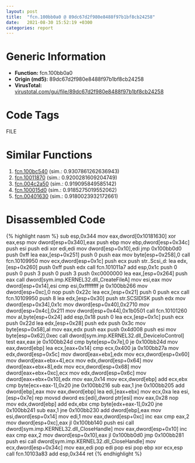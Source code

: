 ```yaml
---
layout: post
title:  "fcn.100bb0a0 @ 89dc67d2f980e8488f97b1bf8cb24258"
date:   2021-08-30 15:52:19 +0300
categories: report
---
```


# Generic Information
- **Function:** fcn.100bb0a0
- **Origin (md5):** 89dc67d2f980e8488f97b1bf8cb24258
- **VirusTotal:** [virustotal.com/gui/file/89dc67d2f980e8488f97b1bf8cb24258][virustotal_ref]

# Code Tags
<span class="tag" id="FILE">FILE</span>


# Similar Functions

1. [fcn.100bc540][similar_1_ref] (sim.: 0.9307861262636943)
2. [fcn.10011870][similar_2_ref] (sim.: 0.9200281609204749)
3. [fcn.004c2a50][similar_3_ref] (sim.: 0.919095849585142)
4. [fcn.100015d0][similar_4_ref] (sim.: 0.9185275019552062)
5. [fcn.00401630][similar_5_ref] (sim.: 0.9180023932172661)


# Disassembled Code

{% highlight nasm %}
sub esp,0x344
mov eax,dword[0x10181630]
xor eax,esp
mov dword[esp+0x340],eax
push ebp
mov ebp,dword[esp+0x34c]
push esi
push edi
xor edi,edi
mov dword[esp+0x10],edi
jmp 0x100bb0d0
push 0xff
lea eax,[esp+0x251]
push 0
push eax
mov byte[esp+0x258],0
call fcn.10109950
mov ecx,dword[esp+0x1c]
push ecx
push str..Scsi_d:
lea edx,[esp+0x260]
push 0xff
push edx
call fcn.101011a7
add esp,0x1c
push 0
push 0
push 3
push 0
push 3
push 0xc0000000
lea eax,[esp+0x264]
push eax
call dword[sym.imp.KERNEL32.dll_CreateFileA]
mov esi,eax
mov dword[esp+0x14],esi
cmp esi,0xffffffff
je 0x100bb266
mov dword[esp+0xc],0
nop 
push 0x22c
lea ecx,[esp+0x21]
push 0
push ecx
call fcn.10109950
push 8
lea edx,[esp+0x30]
push str.SCSIDISK
push edx
mov dword[esp+0x34],0x1c
mov dword[esp+0x40],0x2710
mov dword[esp+0x4c],0x211
mov dword[esp+0x44],0x1b0501
call fcn.10101260
mov al,byte[esp+0x24]
add esp,0x18
push 0
lea ecx,[esp+0x1c]
push ecx
push 0x22d
lea edx,[esp+0x28]
push edx
push 0x3c
mov byte[esp+0x58],al
mov eax,edx
push eax
push 0x4d008
push esi
mov byte[esp+0x62],0xec
call dword[sym.imp.KERNEL32.dll_DeviceIoControl]
test eax,eax
je 0x100bb24d
cmp byte[esp+0x7e],0
je 0x100bb24d
mov eax,dword[ebp]
lea ecx,[eax+0x14]
cmp ecx,0x400
ja 0x100bb27a
mov edx,dword[esp+0x5c]
mov dword[eax+ebx],edx
mov ecx,dword[esp+0x60]
mov dword[eax+ebx+4],ecx
mov edx,dword[esp+0x64]
mov dword[eax+ebx+8],edx
mov ecx,dword[esp+0x68]
mov dword[eax+ebx+0xc],ecx
mov edx,dword[esp+0x6c]
mov dword[eax+ebx+0x10],edx
mov eax,0x14
mov ecx,dword[ebp]
add ecx,ebx
cmp byte[ecx+eax-1],0x20
jne 0x100bb216
sub eax,1
jne 0x100bb205
add dword[ebp],eax
mov eax,dword[ebp]
lea edi,[eax+ebx]
mov ecx,0xa
lea esi,[esp+0x7e]
rep movsd dword es:[edi],dword ptr[esi]
mov eax,0x28
nop 
mov edx,dword[ebp]
add edx,ebx
cmp byte[edx+eax-1],0x20
jne 0x100bb241
sub eax,1
jne 0x100bb230
add dword[ebp],eax
mov esi,dword[esp+0x14]
mov edi,1
mov eax,dword[esp+0xc]
inc eax
cmp eax,2
mov dword[esp+0xc],eax
jl 0x100bb140
push esi
call dword[sym.imp.KERNEL32.dll_CloseHandle]
mov eax,dword[esp+0x10]
inc eax
cmp eax,2
mov dword[esp+0x10],eax
jl 0x100bb0d0
jmp 0x100bb281
push esi
call dword[sym.imp.KERNEL32.dll_CloseHandle]
mov ecx,dword[esp+0x34c]
mov eax,edi
pop edi
pop esi
pop ebp
xor ecx,esp
call fcn.10103a83
add esp,0x344
ret 
{% endhighlight %}


[similar_1_ref]: /report/fcn.100bc540@89dc67d2f980e8488f97b1bf8cb24258
[similar_2_ref]: /report/fcn.10011870@4c3818fdf32d89a09257dbc9d3e142ea
[similar_3_ref]: /report/fcn.004c2a50@279a61b1e76da49531f1f16fd1102a2d
[similar_4_ref]: /report/fcn.100015d0@4c3818fdf32d89a09257dbc9d3e142ea
[similar_5_ref]: /report/fcn.00401630@a2475448bf4050c1583e1970984a4d00
[virustotal_ref]: https://www.virustotal.com/gui/file/89dc67d2f980e8488f97b1bf8cb24258
